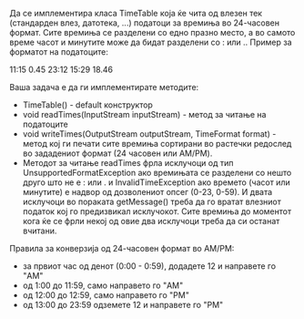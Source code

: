 Да се имплементира класа TimeTable која ќе чита од влезен тек (стандарден влез, датотека, ...) податоци за времиња во 24-часовен формат. Сите времиња се разделени со едно празно место, а во самото време часот и минутите може да бидат разделени со : или .. Пример за форматот на податоците:

11:15 0.45 23:12 15:29 18.46

Ваша задача е да ги имплементирате методите:

* TimeTable() - default конструктор
* void readTimes(InputStream inputStream) - метод за читање на податоците
* void writeTimes(OutputStream outputStream, TimeFormat format) - метод кој ги печати сите времиња сортирани во растечки редослед во зададениот формат (24 часовен или AM/PM).
* Методот за читање readTimes фрла исклучоци од тип UnsupportedFormatException ако времињата се разделени со нешто друго што не е : или . и InvalidTimeException ако времето (часот или минутите) е надвор од дозволениот опсег (0-23, 0-59). И двата исклучоци во пораката getMessage() треба да го вратат влезниот податок кој го предизвикал исклучокот. Сите времиња до моментот кога ќе се фрли некој од овие два исклучоци треба да си останат вчитани.

Правила за конверзија од 24-часовен формат во AM/PM:

* за првиот час од денот (0:00 - 0:59), додадете 12 и направете го "AM"
* од 1:00 до 11:59, само направето го "AM"
* од 12:00 до 12:59, само направето го "PM"
* од 13:00 до 23:59 одземете 12 и направете го "PM"